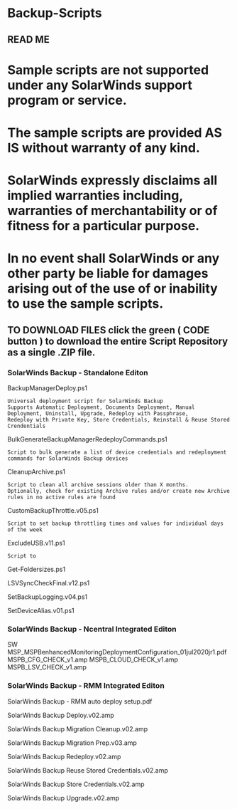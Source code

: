# Backup-Scripts
## READ ME 

# Sample scripts are not supported under any SolarWinds support program or service.
# The sample scripts are provided AS IS without warranty of any kind.
# SolarWinds expressly disclaims all implied warranties including, warranties of merchantability or of fitness for a particular purpose. 
# In no event shall SolarWinds or any other party be liable for damages arising out of the use of or inability to use the sample scripts.

## TO DOWNLOAD FILES click the green ( CODE button ) to download the entire Script Repository as a single .ZIP file.

### SolarWinds Backup - Standalone Editon ###

BackupManagerDeploy.ps1

	Universal deployment script for SolarWinds Backup
	Supports Automatic Deployment, Documents Deployment, Manual Deployment, Uninstall, Upgrade, Redeploy with Passphrase,
	Redeploy with Private Key, Store Credentials, Reinstall & Reuse Stored Crendentials

BulkGenerateBackupManagerRedeployCommands.ps1

	Script to bulk generate a list of device credentials and redeployment commands for SolarWinds Backup devices

CleanupArchive.ps1

	Script to clean all archive sessions older than X months. 
	Optionally, check for existing Archive rules and/or create new Archive rules in no active rules are found

CustomBackupThrottle.v05.ps1
	
	Script to set backup throttling times and values for individual days of the week   

ExcludeUSB.v11.ps1
	
	Script to 

Get-Foldersizes.ps1

LSVSyncCheckFinal.v12.ps1

SetBackupLogging.v04.ps1

SetDeviceAlias.v01.ps1


### SolarWinds Backup - Ncentral Integrated Editon ###

SW MSP_MSPBenhancedMonitoringDeploymentConfiguration_01jul2020jr1.pdf
MSPB_CFG_CHECK_v1.amp
MSPB_CLOUD_CHECK_v1.amp
MSPB_LSV_CHECK_v1.amp





### SolarWinds Backup - RMM Integrated Editon ###

SolarWinds Backup - RMM auto deploy setup.pdf

SolarWinds Backup Deploy.v02.amp

SolarWinds Backup Migration Cleanup.v02.amp

SolarWinds Backup Migration Prep.v03.amp

SolarWinds Backup Redeploy.v02.amp

SolarWinds Backup Reuse Stored Credentials.v02.amp

SolarWinds Backup Store Credentials.v02.amp

SolarWinds Backup Upgrade.v02.amp
